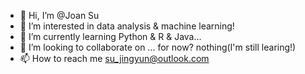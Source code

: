 - 👋 Hi, I’m @Joan Su
- 👀 I’m interested in data analysis & machine learning!
- 🌱 I’m currently learning Python & R & Java...
- 💞️ I’m looking to collaborate on ... for now? nothing(I'm still learing!)
- 📫 How to reach me su_jingyun@outlook.com

<!---
Joan Su is a ✨ special ✨ repository because its `README.md` (this file) appears on your GitHub profile.
You can click the Preview link to take a look at your changes.
--->
